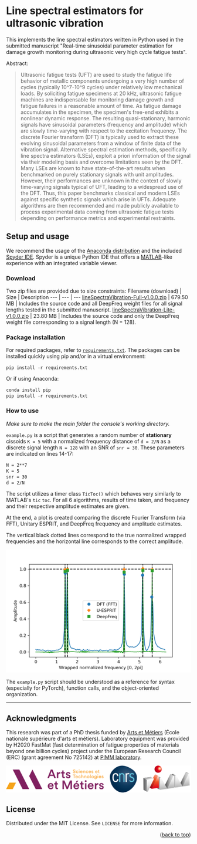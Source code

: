 <div id="top"></div>

# Line spectral estimators for ultrasonic vibration
This implements the line spectral estimators written in Python used in the submitted manuscript "Real-time sinusoidal parameter estimation for damage growth monitoring during ultrasonic very high cycle fatigue tests". 

Abstract:
> Ultrasonic fatigue tests (UFT) are used to study the fatigue life behavior of metallic components undergoing a very high number of cycles (typically 10^7-10^9 cycles) under relatively low mechanical loads. By soliciting fatigue specimens at 20 kHz, ultrasonic fatigue machines are indispensable for monitoring damage growth and fatigue failures in a reasonable amount of time. As fatigue damage accumulates in the specimen, the specimen's free-end exhibits a nonlinear dynamic response. The resulting quasi-stationary, harmonic signals have sinusoidal parameters (frequency and amplitude) which are slowly time-varying with respect to the excitation frequency. The discrete Fourier transform (DFT) is typically used to extract these evolving sinusoidal parameters from a window of finite data of the vibration signal. Alternative spectral estimation methods, specifically line spectra estimators (LSEs), exploit a priori information of the signal via their modeling basis and overcome limitations seen by the DFT. Many LSEs are known to have state-of-the-art results when benchmarked on purely stationary signals with unit amplitudes. However, their performances are unknown in the context of slowly time-varying signals typical of UFT, leading to a widespread use of the DFT. Thus, this paper benchmarks classical and modern LSEs against specific synthetic signals which arise in UFTs. Adequate algorithms are then recommended and made publicly available to process experimental data coming from ultrasonic fatigue tests depending on performance metrics and experimental restraints.
  

## Setup and usage
We recommend the usage of the [Anaconda distribution](https://www.anaconda.com/products/individual) and the included [Spyder IDE](https://www.spyder-ide.org/). Spyder is a unique Python IDE that offers a [MATLAB](https://www.mathworks.com/products/matlab.html)-like experience with an integrated variable viewer.



### Download
Two zip files are provided due to size constraints:
Filename (download) | Size | Description
--- | --- | ---
[lineSpectraVibration-Full-v1.0.0.zip](https://github.com/slkiser/lineSpectraVibration/releases/download/v1.0.0/lineSpectraVibration-Full-v1.0.0.zip) | 679.50 MB | Includes the source code and all DeepFreq weight files for all signal lengths tested in the submitted manuscript.
[lineSpectraVibration-Lite-v1.0.0.zip](https://github.com/slkiser/lineSpectraVibration/releases/download/v1.0.0/lineSpectraVibration-Lite-v1.0.0.zip) | 23.80 MB | Includes the source code and only the DeepFreq weight file corresponding to a signal length (N = 128).



### Package installation
For required packages, refer to [`requirements.txt`](requirements.txt). The packages can be installed quickly using pip and/or in a virtual environment:
```
pip install -r requirements.txt
```
Or if using Anaconda:
```
conda install pip
pip install -r requirements.txt
```


### How to use

*Make sure to make the main folder the console's working directory.*

`example.py` is a script that generates a random number of **stationary** cissoids `K = 5` with a normalized frequency distance of `d = 2/N`  as a discrete signal length `N = 128` with an SNR of `snr = 30`. These parameters are indicated on lines 14-17:

```
N = 2**7
K = 5
snr = 30
d = 2/N
```

The script utilizes a timer class `TicToc()` which behaves very similarly to MATLAB's `tic` `toc`. For all 6 algorithms, results of time taken, and frequency and their respective amplitude estimates are given. 

At the end, a plot is created comparing the discrete Fourier Transform (via FFT), Unitary ESPRIT, and DeepFreq frequency and amplitude estimates. 

The vertical black dotted lines correspond to the true normalized wrapped frequencies and the horizontal line corresponds to the correct amplitude.

![Image of plot](https://github.com/slkiser/lineSpectraVibration/blob/main/plot.png)

The `example.py` script should be understood as a reference for syntax (especially for PyTorch), function calls, and the object-oriented organization.

___

## Acknowledgments

This research was part of a PhD thesis funded by [Arts et Métiers](https://artsetmetiers.fr/) (École nationale supérieure d'arts et métiers). Laboratory equipment was provided by H2020 FastMat (fast determination of fatigue properties of materials beyond one billion cycles) project under the European Research Council (ERC) (grant agreement No 725142) at [PIMM laboratory](https://pimm.artsetmetiers.fr/).

![Image of logos](https://github.com/slkiser/lineSpectraVibration/blob/main/logos.png)

## License

Distributed under the MIT License. See `LICENSE` for more information.

<p align="right">(<a href="#top">back to top</a>)</p>
